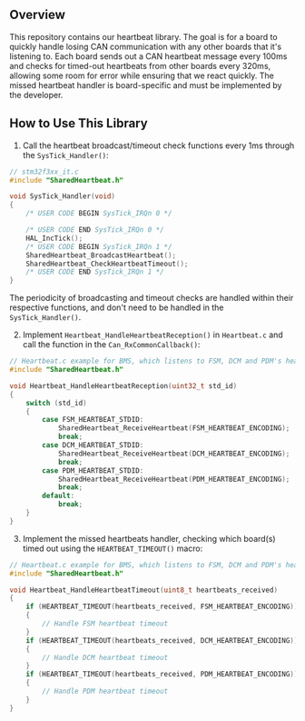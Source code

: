 ## Overview
This repository contains our heartbeat library. The goal is for a board to quickly handle losing CAN communication with any other boards that it's listening to. Each board sends out a CAN heartbeat message every 100ms and checks for timed-out heartbeats from other boards every 320ms, allowing some room for error while ensuring that we react quickly. The missed heartbeat handler is board-specific and must be implemented by the developer.

## How to Use This Library
1. Call the heartbeat broadcast/timeout check functions every 1ms through the `SysTick_Handler()`:

```c
// stm32f3xx_it.c
#include "SharedHeartbeat.h"

void SysTick_Handler(void)
{
    /* USER CODE BEGIN SysTick_IRQn 0 */

    /* USER CODE END SysTick_IRQn 0 */
    HAL_IncTick();
    /* USER CODE BEGIN SysTick_IRQn 1 */
    SharedHeartbeat_BroadcastHeartbeat();
    SharedHeartbeat_CheckHeartbeatTimeout();
    /* USER CODE END SysTick_IRQn 1 */
}
```

The periodicity of broadcasting and timeout checks are handled within their respective functions, and don't need to be handled in the `SysTick_Handler()`.

2. Implement `Heartbeat_HandleHeartbeatReception()` in `Heartbeat.c` and call the function in the `Can_RxCommonCallback()`:

```c
// Heartbeat.c example for BMS, which listens to FSM, DCM and PDM's heartbeats
#include "SharedHeartbeat.h"

void Heartbeat_HandleHeartbeatReception(uint32_t std_id)
{
    switch (std_id)
    {
        case FSM_HEARTBEAT_STDID:
            SharedHeartbeat_ReceiveHeartbeat(FSM_HEARTBEAT_ENCODING);
            break;
        case DCM_HEARTBEAT_STDID:
            SharedHeartbeat_ReceiveHeartbeat(DCM_HEARTBEAT_ENCODING);
            break;
        case PDM_HEARTBEAT_STDID:
            SharedHeartbeat_ReceiveHeartbeat(PDM_HEARTBEAT_ENCODING);
            break;
        default:
            break;
    }
}
```

3. Implement the missed heartbeats handler, checking which board(s) timed out using the `HEARTBEAT_TIMEOUT()` macro:

```c
// Heartbeat.c example for BMS, which listens to FSM, DCM and PDM's heartbeats
#include "SharedHeartbeat.h"

void Heartbeat_HandleHeartbeatTimeout(uint8_t heartbeats_received)
{
    if (HEARTBEAT_TIMEOUT(heartbeats_received, FSM_HEARTBEAT_ENCODING))
    {
        // Handle FSM heartbeat timeout
    }
    if (HEARTBEAT_TIMEOUT(heartbeats_received, DCM_HEARTBEAT_ENCODING))
    {
        // Handle DCM heartbeat timeout
    }
    if (HEARTBEAT_TIMEOUT(heartbeats_received, PDM_HEARTBEAT_ENCODING))
    {
        // Handle PDM heartbeat timeout
    }
}
```
